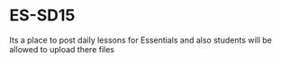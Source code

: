 # ES-SD15
Its a place to post daily lessons for Essentials
and also students will be allowed to upload there files
